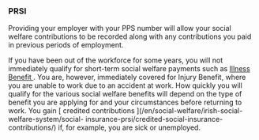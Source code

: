 ###  PRSI  

Providing your employer with your PPS number will allow your social welfare
contributions to be recorded along with any contributions you paid in previous
periods of employment.

If you have been out of the workforce for some years, you will not immediately
qualify for short-term social welfare payments such as [ Illness Benefit
](/en/social-welfare/disability-and-illness/illness-benefit/) . You are,
however, immediately covered for Injury Benefit, where you are unable to work
due to an accident at work. How quickly you will qualify for the various
social welfare benefits will depend on the type of benefit you are applying
for and your circumstances before returning to work. You gain [ credited
contributions ](/en/social-welfare/irish-social-welfare-system/social-
insurance-prsi/credited-social-insurance-contributions/) if, for example, you
are sick or unemployed.
